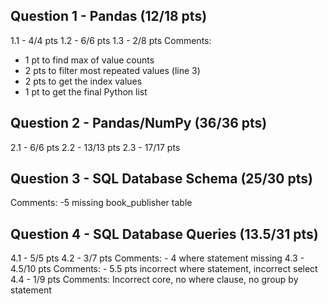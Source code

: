 ## Question 1 - Pandas (12/18 pts)
1.1 - 4/4 pts
1.2 - 6/6 pts
1.3 - 2/8 pts
Comments: 
- 1 pt to find max of value counts
- 2 pts to filter most repeated values (line 3)
- 2 pts to get the index values
- 1 pt to get the final Python list

## Question 2 - Pandas/NumPy (36/36 pts)
2.1 - 6/6 pts
2.2 - 13/13 pts
2.3 - 17/17 pts

## Question 3 - SQL Database Schema (25/30 pts)
Comments: 
-5 missing book_publisher table

## Question 4 - SQL Database Queries (13.5/31 pts)
4.1 - 5/5 pts
4.2 - 3/7 pts
Comments: - 4 where statement missing
4.3 - 4.5/10 pts
Comments: - 5.5 pts incorrect where statement, incorrect select
4.4 - 1/9 pts
Comments: Incorrect core, no where clause, no group by statement
